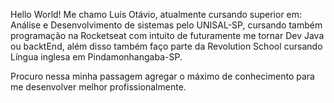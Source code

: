 Hello World!
Me chamo Luís Otávio, atualmente cursando superior em: Análise e Desenvolvimento de sistemas pelo UNISAL-SP, cursando também programação na Rocketseat com intuito de futuramente me tornar Dev Java ou backtEnd, além disso também faço parte da Revolution School cursando Língua inglesa em Pindamonhangaba-SP.


Procuro nessa minha passagem agregar o máximo de conhecimento para me desenvolver melhor profissionalmente.


